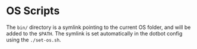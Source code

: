 # OS Scripts

The `bin/` directory is a symlink pointing to the current OS folder, and will be
added to the `$PATH`. The symlink is set automatically in the dotbot config using
the `./set-os.sh`.
